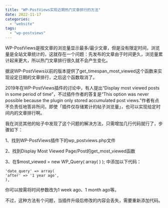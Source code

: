 ```yaml
---
title: "WP-PostViews实现近期热门文章排行的方法"
date: 2022-11-17
categories: 
  - "website"
tags: 
  - "wp-postviews"
---
```


WP-PostViews是按文章的浏览量显示最多/最少文章，但是没有限定时间，浏览量是全站文章统计的，这就存在一个问题：先发布的文章由于时间更久，浏览量累计起来更大，所以热门文章排行很久就不会产生变化。

据说WP-PostViews以前的版本提供了get\_timespan\_most\_viewed这个函数来实现设定日期的文章排行，之后这个函数取消了。

2019年在WP-PostViews插件的讨论中，有人提出“Display most viewed posts in some period of time”，不过插件作者的答复是“This option was never possible because the plugin only stored accumulated post views.”作者有点不负责任地答非所问，即使「插件仅存储累计的帖子浏览量」，也可以实现给定时间内的文章排行啊。

我在浏览其他的帖子中发现了这个问题的解决方法，只需增加几行代码就行了，步骤如下：

1、找到WP-PostViews插件下的wp\_postviews.php文件

2、找到Display Most Viewed Page/Post的get\_most\_viewed函数

3、在$most\_viewed = new WP\_Query( array( ) ); 中添加以下代码：

```
'date_query' => array(
'after' => '1 year ago',
),
```

你可以按需将时间参数改为1 week ago、1 month ago等。

不过，这种方法有个问题，当插件升级后修改的内容会丢失，需要重新添加代码。
